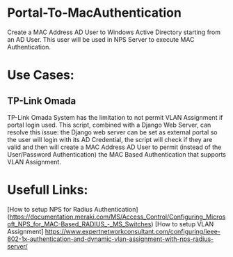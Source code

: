 # Portal-To-MacAuthentication
Create a MAC Address AD User to Windows Active Directory starting from an AD User. This user will be used in NPS Server to execute MAC Authentication.

# Use Cases:
## TP-Link Omada
TP-Link Omada System has the limitation to not permit VLAN Assignment if portal login used. This script, combined with a Django Web Server, can resolve this issue: the Django web server can be set as external portal so the user will login with its AD Credential, the script will check if they are valid and then will create a MAC Address AD User to permit (instead of the User/Password Authentication) the MAC Based Authentication that supports VLAN Assignment.

# Usefull Links:
[How to setup NPS for Radius Authentication] (https://documentation.meraki.com/MS/Access_Control/Configuring_Microsoft_NPS_for_MAC-Based_RADIUS_-_MS_Switches)
[How to setup VLAN Assignment] https://www.expertnetworkconsultant.com/configuring/ieee-802-1x-authentication-and-dynamic-vlan-assignment-with-nps-radius-server/
